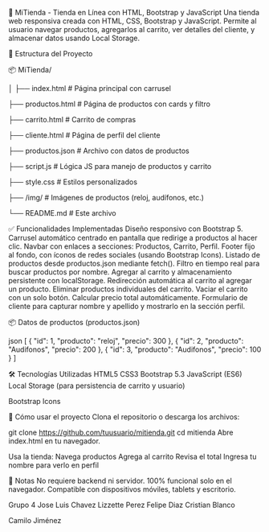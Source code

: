 🛒 MiTienda - Tienda en Línea con HTML, Bootstrap y JavaScript
Una tienda web responsiva creada con HTML, CSS, Bootstrap y JavaScript. Permite al usuario navegar productos, agregarlos al carrito, ver detalles del cliente, y almacenar datos usando Local Storage.

📁 Estructura del Proyecto

📦 MiTienda/

│
├── index.html           # Página principal con carrusel

├── productos.html       # Página de productos con cards y filtro

├── carrito.html         # Carrito de compras

├── cliente.html         # Página de perfil del cliente

├── productos.json       # Archivo con datos de productos

├── script.js            # Lógica JS para manejo de productos y carrito

├── style.css            # Estilos personalizados

├── /img/                # Imágenes de productos (reloj, audífonos, etc.)

└── README.md            # Este archivo

✅ Funcionalidades Implementadas
Diseño responsivo con Bootstrap 5.
Carrusel automático centrado en pantalla que redirige a productos al hacer clic.
Navbar con enlaces a secciones: Productos, Carrito, Perfil.
Footer fijo al fondo, con íconos de redes sociales (usando Bootstrap Icons).
Listado de productos desde productos.json mediante fetch().
Filtro en tiempo real para buscar productos por nombre.
Agregar al carrito y almacenamiento persistente con localStorage.
Redirección automática al carrito al agregar un producto.
Eliminar productos individuales del carrito.
Vaciar el carrito con un solo botón.
Calcular precio total automáticamente.
Formulario de cliente para capturar nombre y apellido y mostrarlo en la sección perfil.

📦 Datos de productos (productos.json)

json
[
  { "id": 1, "producto": "reloj", "precio": 300 },
  { "id": 2, "producto": "Audifonos", "precio": 200 },
  { "id": 3, "producto": "Audifonos", "precio": 100 }
]

🛠 Tecnologías Utilizadas
HTML5
CSS3
Bootstrap 5.3
JavaScript (ES6)
Local Storage (para persistencia de carrito y usuario)

Bootstrap Icons

🚀 Cómo usar el proyecto
Clona el repositorio o descarga los archivos:

git clone https://github.com/tuusuario/mitienda.git
cd mitienda
Abre index.html en tu navegador.

Usa la tienda:
Navega productos
Agrega al carrito
Revisa el total
Ingresa tu nombre para verlo en perfil

📌 Notas
No requiere backend ni servidor.
100% funcional solo en el navegador.
Compatible con dispositivos móviles, tablets y escritorio.

Grupo 4
Jose Luis Chavez
Lizzette Perez
Felipe Diaz
Cristian Blanco

Camilo Jiménez
